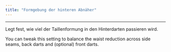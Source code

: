 ```yaml
---
title: "Formgebung der hinteren Abnäher"
---
```


***

Legt fest, wie viel der Taillenformung in den Hinterdarten passieren wird.

You can tweak this setting to balance the waist reduction across side seams, back darts and (optional) front darts.




